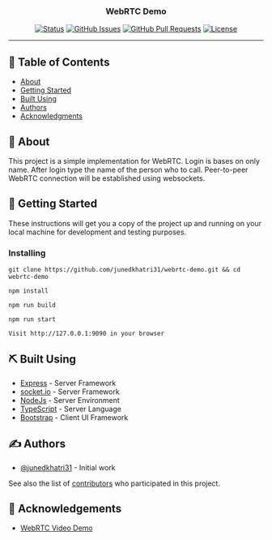 <h3 align="center">WebRTC Demo</h3>

<div align="center">

[![Status](https://img.shields.io/badge/status-active-success.svg)]()
[![GitHub Issues](https://img.shields.io/github/issues/junedkhatri31/webrtc-demo.svg)](https://github.com/junedkhatri31/webrtc-demo/issues)
[![GitHub Pull Requests](https://img.shields.io/github/issues-pr/junedkhatri31/webrtc-demo.svg)](https://github.com/junedkhatri31/webrtc-demo/pulls)
[![License](https://img.shields.io/badge/license-MIT-blue.svg)](/LICENSE)

</div>

---

## 📝 Table of Contents

- [About](#about)
- [Getting Started](#getting_started)
- [Built Using](#built_using)
- [Authors](#authors)
- [Acknowledgments](#acknowledgement)

## 🧐 About <a name = "about"></a>
<p>
This project is a simple implementation for WebRTC. Login is bases on only name. After login type the name of the person who to call. Peer-to-peer WebRTC connection will be established using websockets.
</p>

## 🏁 Getting Started <a name = "getting_started"></a>

These instructions will get you a copy of the project up and running on your local machine for development and testing purposes.

### Installing

```
git clone https://github.com/junedkhatri31/webrtc-demo.git && cd webrtc-demo
```
```
npm install
```
```
npm run build
```
```
npm run start
```
```
Visit http://127.0.0.1:9090 in your browser
```

## ⛏️ Built Using <a name = "built_using"></a>

- [Express](https://expressjs.com/) - Server Framework
- [socket.io](https://socket.io/) - Server Framework
- [NodeJs](https://nodejs.org/en/) - Server Environment
- [TypeScript](https://www.typescriptlang.org/) - Server Language
- [Bootstrap](https://getbootstrap.com/) - Client UI Framework

## ✍️ Authors <a name = "authors"></a>

- [@junedkhatri31](https://github.com/junedkhatri31) - Initial work

See also the list of [contributors](https://github.com/junedkhatri31/webrtc-demo/contributors) who participated in this project.

## 🎉 Acknowledgements <a name = "acknowledgement"></a>

- [WebRTC Video Demo](https://www.tutorialspoint.com/webrtc/webrtc_video_demo.htm)
